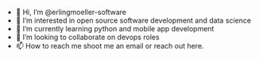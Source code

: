 - 👋 Hi, I’m @erlingmoeller-software
- 👀 I’m interested in open source software development and data science
- 🌱 I’m currently learning python and mobile app development
- 💞️ I’m looking to collaborate on devops roles
- 📫 How to reach me shoot me an email or reach out here.

<!---
erlingmoeller-software/erlingmoeller-software is a ✨ special ✨ repository because its `README.md` (this file) appears on your GitHub profile.
You can click the Preview link to take a look at your changes.
--->
